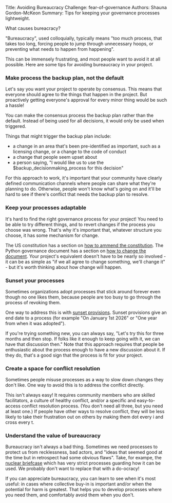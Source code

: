 Title: Avoiding Bureaucracy
Challenge: fear-of-governance
Authors: Shauna Gordon-McKeon
Summary: Tips for keeping your governance processes lightweight.

What causes bureacracy? 

"Bureaucracy", used colloquially, typically means "too much process, that takes too long, forcing people to jump through unnecessary hoops, or preventing what needs to happen from happening".

This can be immensely frustrating, and most people want to avoid it at all possible. Here are some tips for avoiding bureaucracy in your project.

### Make process the backup plan, not the default

Let's say you want your project to operate by consensus. This means that everyone should agree to the things that happen in the project. But proactively getting everyone's approval for every minor thing would be such a hassle! 

You can make the consensus process the backup plan rather than the default. Instead of being used for all decisions, it would only be used when triggered.

Things that might trigger the backup plan include:

* a change in an area that's been pre-identified as important, such as a licensing change, or a change to the code of conduct
* a change that people seem upset about
* a person saying, "I would like us to use the $backup_decisionmaking_process for this decision"

For this approach to work, it's important that your community have clearly defined communication channels where people can share what they're planning to do. Otherwise, people won't know what's going on and it'll be hard to see if there's conflict that needs the backup plan to resolve.

### Keep your processes adaptable

It's hard to find the right governance process for your project! You need to be able to try different things, and to revert changes if the process you choose was wrong. That's why it's important that, whatever structure you choose, it has some mechanism for change.

The US constitution has a section on [how to ammend the constitution](https://constitution.congress.gov/browse/essay/artV-1/ALDE_00000507/). The Python governance document has a section on [how to change the document](https://peps.python.org/pep-0013/#changing-this-document). Your project's equivalent doesn't have to be nearly so involved - it can be as simple as "if we all agree to change something, we'll change it" - but it's worth thinking about how change will happen.

### Sunset your processes

Sometimes organizations adopt processes that stick around forever even though no one likes them, because people are too busy to go through the process of revoking them.

One way to address this is with [sunset provisions](https://en.wikipedia.org/wiki/Sunset_provision). Sunset provisions give an end date to a process (for example "On January 1st 2026" or "One year from when it was adopted").

If you're trying something new, you can always say, "Let's try this for three months and then stop. If folks like it enough to keep going with it, we can have that discussion then." Note that this approach requires that people be enthusiastic about the process enough to have a new discussion about it. If they do, that's a good sign that the process is fit for your project.

### Create a space for conflict resolution

Sometimes people misuse processes as a way to slow down changes they don't like. One way to avoid this is to address the conflict directly. 

This isn't always easy! It requires community members who are skilled facilitators, a culture of healthy conflict, and/or a specific and easy-to-access conflict resolution process. (You don't need all three, but you need at least one.) If people have other ways to resolve conflict, they will be less likely to take their frustration out on others by making them dot every i and cross every t.

### Understand the value of bureaucracy

Bureaucracy isn't always a bad thing. Sometimes we need processes to protect us from recklessness, bad actors, and "ideas that seemed good at the time but in retrospect had some obvious flaws". Take, for exampe, the [nuclear briefcase](https://en.wikipedia.org/wiki/Nuclear_football) which has very strict processes guarding how it can be used. We probably don't want to replace that with a do-ocracy!

If you can appreciate bureaucracy, you can learn to see when it's most useful: in cases where collective buy-in is important and/or when the potential for harm is greatest. That helps you to develop processes where you need them, and comfortably avoid them when you don't.